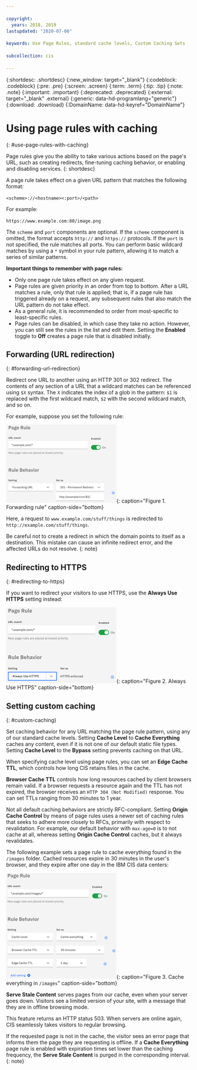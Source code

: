 ```yaml
---

copyright:
  years: 2018, 2019
lastupdated: "2020-07-06"

keywords: Use Page Rules, standard cache levels, Custom Caching Sets

subcollection: cis

---
```


{:shortdesc: .shortdesc}
{:new_window: target="_blank"}
{:codeblock: .codeblock}
{:pre: .pre}
{:screen: .screen}
{:term: .term}
{:tip: .tip}
{:note: .note}
{:important: .important}
{:deprecated: .deprecated}
{:external: target="_blank" .external}
{:generic: data-hd-programlang="generic"}
{:download: .download}
{:DomainName: data-hd-keyref="DomainName"}

# Using page rules with caching
{: #use-page-rules-with-caching}

Page rules give you the ability to take various actions based on the page's URL, such as creating redirects, fine-tuning caching behavior, or enabling and disabling services.
{: shortdesc}

A page rule takes effect on a given URL pattern that matches the following format:

`<scheme>://<hostname><:port>/<path>`

For example:

`https://www.example.com:80/image.png`

The `scheme` and `port` components are optional. If the `scheme` component is omitted, the format accepts `http://` and `https://` protocols. If the `port` is not specified, the rule matches all ports. You can perform basic wildcard matches by using a `*` symbol in your rule pattern, allowing it to match a series of similar patterns.

**Important things to remember with page rules:**

* Only one page rule takes effect on any given request.
* Page rules are given priority in an order from top to bottom. After a URL matches a rule, only that rule is applied; that is, if a page rule has triggered already on a request, any subsequent rules that also match the URL pattern do not take effect.
* As a general rule, it is recommended to order from most-specific to least-specific rules.
* Page rules can be disabled, in which case they take no action. However, you can still see the rules in the list and edit them. Setting the **Enabled** toggle to **Off** creates a page rule that is disabled initially.



## Forwarding (URL redirection)
{: #forwarding-url-redirection}

Redirect one URL to another using an HTTP 301 or 302 redirect. The contents of any section of a URL that a wildcard matches can be referenced using `$X` syntax. The `X` indicates the index of a glob in the pattern: `$1` is replaced with the first wildcard match,  `$2` with the second wildcard match, and so on.

For example, suppose you set the following rule:

![image](images/url-redirection-example.png "Image describing forwarding rule"){: caption="Figure 1. Forwarding rule" caption-side="bottom}

Here, a request to `www.example.com/stuff/things` is redirected to `http://example.com/stuff/things`.

Be careful not to create a redirect in which the domain points to itself as a destination. This mistake can cause an infinite redirect error, and the affected URLs do not resolve.
{: note}

## Redirecting to HTTPS
{: #redirecting-to-https}

If you want to redirect your visitors to use HTTPS, use the **Always Use HTTPS** setting instead:

![image2](images/url-matching-patterns.png "Image describing Always Use HTTPS rule"){: caption="Figure 2. Always Use HTTPS" caption-side="bottom}

## Setting custom caching
{: #custom-caching}

Set caching behavior for any URL matching the page rule pattern, using any of our standard cache levels. Setting **Cache Level** to **Cache Everything** caches any content, even if it is not one of our default static file types. Setting **Cache Level** to the **Bypass** setting prevents caching on that URL.

When specifying cache level using page rules, you can set an **Edge Cache TTL**, which controls how long CIS retains files in the cache.

**Browser Cache TTL** controls how long resources cached by client browsers remain valid. If a browser requests a resource again and the TTL has not expired, the browser receives an `HTTP 304 (Not Modified)` response. You can set TTLs ranging from 30 minutes to 1 year.

Not all default caching behaviors are strictly RFC-compliant. Setting **Origin Cache Control** by means of page rules uses a newer set of caching rules that seeks to adhere more closely to RFCs, primarily with respect to revalidation. For example, our default behavior with `max-age=0` is to not cache at all, whereas setting **Origin Cache Control** caches, but it always revalidates.

The following example sets a page rule to cache everything found in the `/images` folder. Cached resources expire in 30 minutes in the user's browser, and they expire after one day in the IBM CIS data centers:

![image3](images/url-example.png "Image describing caching images folder"){: caption="Figure 3. Cache everything in `/images`" caption-side="bottom}

**Serve Stale Content** serves pages from our cache, even when your server goes down. Visitors see a limited version of your site, with a message that they are in offline browsing mode.

This feature returns an HTTP status 503. When servers are online again, CIS seamlessly takes visitors to regular browsing.

If the requested page is not in the cache, the visitor sees an error page that informs them the page they are requesting is offline. If a **Cache Everything** page rule is enabled with expiration times set lower than the caching frequency, the **Serve Stale Content** is purged in the corresponding interval.
{: note}
